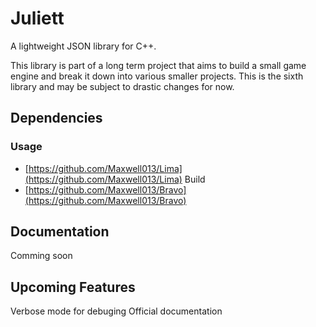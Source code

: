# Juliett
A lightweight JSON library for C++.

This library is part of a long term project that aims to build a small game engine and break it down into various smaller projects. This is the sixth library and may be subject to drastic changes for now.

## Dependencies

### Usage
- [https://github.com/Maxwell013/Lima](https://github.com/Maxwell013/Lima)
Build
- [https://github.com/Maxwell013/Bravo](https://github.com/Maxwell013/Bravo)

## Documentation
Comming soon

## Upcoming Features
Verbose mode for debuging
Official documentation
